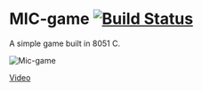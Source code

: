 MIC-game [![Build Status](https://travis-ci.org/damv/MIC-game.svg?branch=master)](https://travis-ci.org/damv/MIC-game)
========

A simple game built in 8051 C.

![Mic-game](http://i.imgur.com/XGSp6bS.jpg)

[Video](//www.youtube.com/embed/SembUQLbVkQ)

